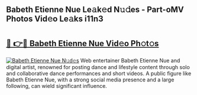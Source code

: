 ## Babeth Etienne Nue Le𝚊k𝚎d N𝚞𝚍es - Part-oMV Photos Vid𝚎o Le𝚊ks i11n3

# <h2><a href="http://fb06ih.evod.top/?m=Babeth+Etienne+Nue">🔗 👉🔴 Babeth Etienne Nue Vid𝚎o Ph𝚘t𝚘s</a></h2>

[![Babeth Etienne Nue N𝚞d𝚎s](https://i.imgur.com/8V9OHl7.gif)](http://fb06ih.evod.top/?m=Babeth+Etienne+Nue)
Web entertainer Babeth Etienne Nue and digital artist, renowned for posting dance and lifestyle content through solo and collaborative dance performances and short videos. A public figure like Babeth Etienne Nue, with a strong social media presence and a large following, can wield significant influence. 
